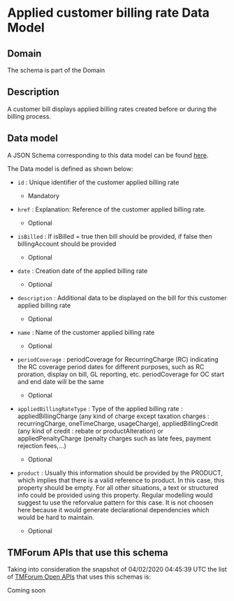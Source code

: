 # Applied customer billing rate Data Model

## Domain

The  schema is part of the  Domain

## Description

A customer bill displays applied billing rates created before or during the billing process.

## Data model

A JSON Schema corresponding to this data model can be found
[here](https://github.com/tmforum-rand/schemas/blob/candidates/Customer/AppliedCustomerBillingRate.schema.json).

The Data model is defined as shown below:
- `id` : Unique identifier of the customer applied billing rate

  - Mandatory

- `href` : Explanation: Reference of the customer applied billing rate.

  - Optional

- `isBilled` : If isBilled = true then bill should be provided, if false then billingAccount should be provided

  - Optional

- `date` : Creation date of the applied billing rate

  - Optional

- `description` : Additional data to be displayed on the bill for this customer applied billing rate

  - Optional

- `name` : Name of the customer applied billing rate

  - Optional

- `periodCoverage` : periodCoverage for RecurringCharge (RC) indicating the RC coverage period dates for different purposes, such as RC proration, display on bill, GL reporting, etc. periodCoverage for OC start and end date will be the same

  - Optional

- `appliedBillingRateType` : Type of the applied billing rate : appliedBillingCharge (any kind of charge except taxation charges : recurringCharge, oneTimeCharge, usageCharge),  appliedBillingCredit (any kind of credit : rebate or productAlteration) or appliedPenaltyCharge (penalty charges such as late fees, payment rejection fees,...)

  - Optional

- `product` : Usually this information should be provided by the PRODUCT, which implies that there is a valid reference to product. In this case, this property should be empty. For all other situations, a text or structured info could be provided using this property. Regular modelling would suggest tu use the reforvalue pattern for this case. It is not choosen here because it would generate declarational dependencies which would be hard to maintain.

  - Optional





## TMForum APIs that use this schema

Taking into consideration the snapshot of 04/02/2020 04:45:39 UTC the list of [TMForum Open APIs](https://www.tmforum.org/open-apis/) that uses this schemas is:

Coming soon